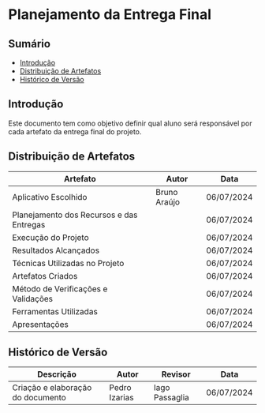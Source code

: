 # Planejamento da Entrega Final

## Sumário

- [Introdução](#introdução)
- [Distribuição de Artefatos](#distribuição-de-artefatos)
- [Histórico de Versão](#histórico-de-versão)


## Introdução

Este documento tem como objetivo definir qual aluno será responsável por cada artefato da entrega final do projeto. 

## Distribuição de Artefatos

| Artefato                                 | Autor | Data       |
|------------------------------------------|-------|------------|
| Aplicativo Escolhido                     |    Bruno Araújo    | 06/07/2024 |
| Planejamento dos Recursos e das Entregas |        | 06/07/2024 |
| Execução do Projeto                      |        | 06/07/2024 |
| Resultados Alcançados                    |        |  06/07/2024 |
| Técnicas Utilizadas no Projeto           |        |  06/07/2024|
| Artefatos Criados                        |        |  06/07/2024 |
| Método de Verificações e Validações      |        | 06/07/2024|
| Ferramentas Utilizadas                   |        | 06/07/2024 |
| Apresentações                            |        | 06/07/2024 |


## Histórico de Versão

| Descrição                    | Autor | Revisor | Data       |
|------------------------------|-------|---------|------------|
| Criação e elaboração do documento         | Pedro Izarias | Iago Passaglia | 06/07/2024 |
